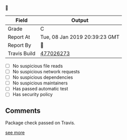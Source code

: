 :robot: 

| Field | Output |
|----|----|
| Grade | C |
| Report At | Tue, 08 Jan 2019 20:39:23 GMT |
| Report By | :robot: |
| Travis Build | [477026273](https://travis-ci.org/ISNIT0/npm-package-tester/builds/477026273) |
    
- [ ] No suspicious file reads
- [ ] No suspicious network requests
- [ ] No suspicious dependencies
- [ ] No suspicious maintainers
- [ ] Has passed automatic test
- [ ] Has security policy

## Comments
> 
Package check passed on Travis.

[see more](https://travis-ci.org/ISNIT0/npm-package-tester/branches)

